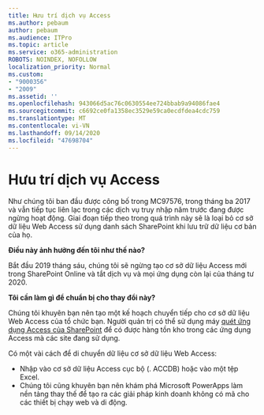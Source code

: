 ```yaml
---
title: Hưu trí dịch vụ Access
ms.author: pebaum
author: pebaum
ms.audience: ITPro
ms.topic: article
ms.service: o365-administration
ROBOTS: NOINDEX, NOFOLLOW
localization_priority: Normal
ms.custom:
- "9000356"
- "2009"
ms.assetid: ''
ms.openlocfilehash: 943066d5ac76c0630554ee724bbab9a94086fae4
ms.sourcegitcommit: c6692ce0fa1358ec3529e59ca0ecdfdea4cdc759
ms.translationtype: MT
ms.contentlocale: vi-VN
ms.lasthandoff: 09/14/2020
ms.locfileid: "47698704"
---
```

# <a name="access-services-retirement"></a>Hưu trí dịch vụ Access

Như chúng tôi ban đầu được công bố trong MC97576, trong tháng ba 2017 và vẫn tiếp tục liên lạc trong các dịch vụ truy nhập năm trước đang được ngừng hoạt động. Giai đoạn tiếp theo trong quá trình này sẽ là loại bỏ cơ sở dữ liệu Web Access sử dụng danh sách SharePoint khi lưu trữ dữ liệu cơ bản của họ.

**Điều này ảnh hưởng đến tôi như thế nào?**

Bắt đầu 2019 tháng sáu, chúng tôi sẽ ngừng tạo cơ sở dữ liệu Access mới trong SharePoint Online và tắt dịch vụ và mọi ứng dụng còn lại của tháng tư 2020.

**Tôi cần làm gì để chuẩn bị cho thay đổi này?**

Chúng tôi khuyên bạn nên tạo một kế hoạch chuyển tiếp cho cơ sở dữ liệu Web Access của tổ chức bạn. Người quản trị có thể sử dụng máy [quét ứng dụng Access của SharePoint](https://github.com/SharePoint/PnP-Tools/tree/master/Solutions/SharePoint.AccessApp.Scanner) để có được hàng tồn kho trong các ứng dụng Access mà các site đang sử dụng.

Có một vài cách để di chuyển dữ liệu cơ sở dữ liệu Web Access:

- Nhập vào cơ sở dữ liệu Access cục bộ (. ACCDB) hoặc vào một tệp Excel.
- Chúng tôi cũng khuyên bạn nên khám phá Microsoft PowerApps làm nền tảng thay thế để tạo ra các giải pháp kinh doanh không có mã cho các thiết bị chạy web và di động.
